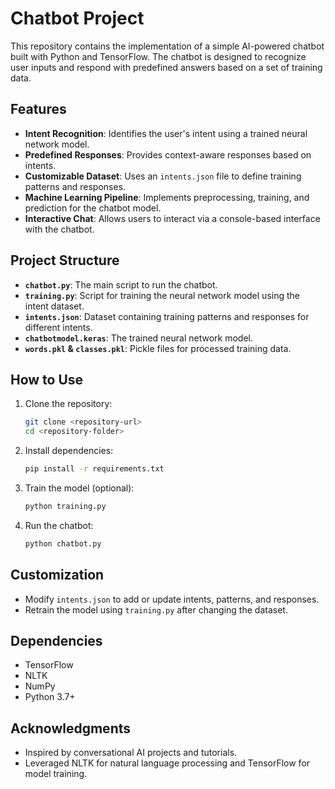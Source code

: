 # Chatbot Project

This repository contains the implementation of a simple AI-powered chatbot built with Python and TensorFlow. The chatbot is designed to recognize user inputs and respond with predefined answers based on a set of training data.

## Features
- **Intent Recognition**: Identifies the user's intent using a trained neural network model.
- **Predefined Responses**: Provides context-aware responses based on intents.
- **Customizable Dataset**: Uses an `intents.json` file to define training patterns and responses.
- **Machine Learning Pipeline**: Implements preprocessing, training, and prediction for the chatbot model.
- **Interactive Chat**: Allows users to interact via a console-based interface with the chatbot.

## Project Structure
- **`chatbot.py`**: The main script to run the chatbot.
- **`training.py`**: Script for training the neural network model using the intent dataset.
- **`intents.json`**: Dataset containing training patterns and responses for different intents.
- **`chatbotmodel.keras`**: The trained neural network model.
- **`words.pkl` & `classes.pkl`**: Pickle files for processed training data.

## How to Use
1. Clone the repository:
   ```bash
   git clone <repository-url>
   cd <repository-folder>
   ```
2. Install dependencies:
   ```bash
   pip install -r requirements.txt
   ```
3. Train the model (optional):
   ```bash
   python training.py
   ```
4. Run the chatbot:
   ```bash
   python chatbot.py
   ```

## Customization
- Modify `intents.json` to add or update intents, patterns, and responses.
- Retrain the model using `training.py` after changing the dataset.

## Dependencies
- TensorFlow
- NLTK
- NumPy
- Python 3.7+

## Acknowledgments
- Inspired by conversational AI projects and tutorials.
- Leveraged NLTK for natural language processing and TensorFlow for model training.
